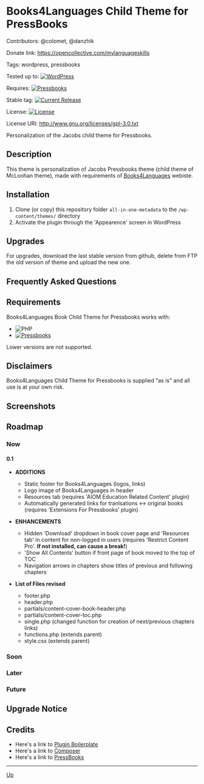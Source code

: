 # Books4Languages Child Theme for PressBooks

Contributors: @colomet, @danzhik

Donate link: https://opencollective.com/mylanguageskills

Tags: wordpress, pressbooks

Tested up to: [![WordPress](https://img.shields.io/wordpress/v/akismet.svg)](https://wordpress.org/download/)

Requires:  [![Pressbooks](https://img.shields.io/badge/Pressbooks-V%205.3-red.svg)](https://github.com/pressbooks/pressbooks/releases/tag/5.3)

Stable tag: [![Current Release](https://img.shields.io/github/release/Books4Languages/pressbooks-metadata.svg)](https://github.com/my-language-skills/books4languages-book-child-theme-for-pressbooks/releases/latest/)

License:  [![License](https://img.shields.io/badge/license-GPL--3.0-red.svg)](https://github.com/my-language-skills/all-in-one-metadata/blob/master/LICENSE.txt)

License URI: http://www.gnu.org/licenses/gpl-3.0.txt

Personalization of the Jacobs child theme for Pressbooks.

## Description

This theme is personalization of Jacobs Pressbooks theme (child theme of McLoohan theme), made with requirements of [Books4Languages](https://open.books4languages.com/) webiste. 

## Installation

1. Clone (or copy) this repository folder `all-in-one-metadata` to the `/wp-content/themes/` directory
1. Activate the plugin through the 'Appearence' screen in WordPress

## Upgrades

For upgrades, download the last stable version from github, delete from FTP the old version of theme and upload the new one.

## Frequently Asked Questions


## Requirements

Books4Languages Book Child Theme for Pressbooks works with:

 * ![PHP](https://img.shields.io/badge/PHP-7.2.X-blue.svg)
 * [![Pressbooks](https://img.shields.io/badge/Pressbooks-V%205.3-red.svg)](https://github.com/pressbooks/pressbooks/releases/tag/5.3)

 Lower versions are not supported.

## Disclaimers

Books4Languages Child Theme for Pressbooks is supplied "as is" and all use is at your own risk.

## Screenshots

## Roadmap


### Now
#### 0.1
* **ADDITIONS**
	* Static footer for Books4Languages (logos, links)
	* Logo image of Books4Languages in header
	* Resources tab (requires 'AIOM Education Related Content' plugin)
	* Automatically generated links for tranlsations <-> original books (requires 'Extensions For Pressbooks' plugin)
	
* **ENHANCEMENTS**
	* Hidden 'Download' dropdown in book cover page and 'Resources tab' in content for non-logged in users (requires 'Restrict Content Pro'. **If not installed, can cause a break!**)
	* 'Show All Contents' button if front page of book moved to the top of TOC
	* Navigation arrows in chapters show titles of previous and following chapters
	
* **List of Files revised**
	* footer.php
	* header.php
	* partials/content-cover-book-header.php
	* partials/content-cover-toc.php
	* single.php (changed function for creation of next/previous chapters links)
	* functions.php (extends parent)
	* style.css (extends parent)


### Soon

### Later

### Future

## Upgrade Notice


## Credits

* Here's a link to [Plugin Boilerplate](http://wppb.io/ "Uses the WordPress Plugin Boilerplate")
* Here's a link to [Composer](https://getcomposer.org/)
* Here's a link to [PressBooks](https://pressbooks.org/get-involved/ "Your favorite ebook platform")

---
[Up](/README.md)

